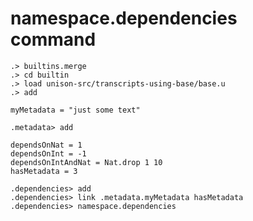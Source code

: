# namespace.dependencies command

```ucm:hide
.> builtins.merge
.> cd builtin
.> load unison-src/transcripts-using-base/base.u
.> add
```

```unison:hide
myMetadata = "just some text"
```

```ucm:hide
.metadata> add
```

```unison:hide
dependsOnNat = 1
dependsOnInt = -1
dependsOnIntAndNat = Nat.drop 1 10
hasMetadata = 3
```

```ucm
.dependencies> add
.dependencies> link .metadata.myMetadata hasMetadata 
.dependencies> namespace.dependencies
```
